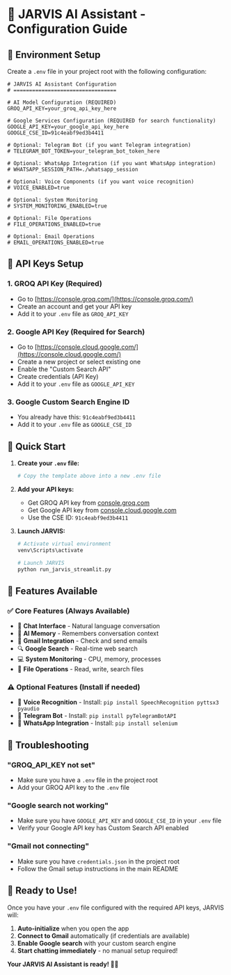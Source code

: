 # 🤖 JARVIS AI Assistant - Configuration Guide

## 🔧 Environment Setup

Create a `.env` file in your project root with the following configuration:

```env
# JARVIS AI Assistant Configuration
# =================================

# AI Model Configuration (REQUIRED)
GROQ_API_KEY=your_groq_api_key_here

# Google Services Configuration (REQUIRED for search functionality)
GOOGLE_API_KEY=your_google_api_key_here
GOOGLE_CSE_ID=91c4eabf9ed3b4411

# Optional: Telegram Bot (if you want Telegram integration)
# TELEGRAM_BOT_TOKEN=your_telegram_bot_token_here

# Optional: WhatsApp Integration (if you want WhatsApp integration)
# WHATSAPP_SESSION_PATH=./whatsapp_session

# Optional: Voice Components (if you want voice recognition)
# VOICE_ENABLED=true

# Optional: System Monitoring
# SYSTEM_MONITORING_ENABLED=true

# Optional: File Operations
# FILE_OPERATIONS_ENABLED=true

# Optional: Email Operations
# EMAIL_OPERATIONS_ENABLED=true
```

## 🔑 API Keys Setup

### 1. GROQ API Key (Required)
- Go to [https://console.groq.com/](https://console.groq.com/)
- Create an account and get your API key
- Add it to your `.env` file as `GROQ_API_KEY`

### 2. Google API Key (Required for Search)
- Go to [https://console.cloud.google.com/](https://console.cloud.google.com/)
- Create a new project or select existing one
- Enable the "Custom Search API"
- Create credentials (API Key)
- Add it to your `.env` file as `GOOGLE_API_KEY`

### 3. Google Custom Search Engine ID
- You already have this: `91c4eabf9ed3b4411`
- Add it to your `.env` file as `GOOGLE_CSE_ID`

## 🚀 Quick Start

1. **Create your `.env` file:**
   ```bash
   # Copy the template above into a new .env file
   ```

2. **Add your API keys:**
   - Get GROQ API key from [console.groq.com](https://console.groq.com/)
   - Get Google API key from [console.cloud.google.com](https://console.cloud.google.com/)
   - Use the CSE ID: `91c4eabf9ed3b4411`

3. **Launch JARVIS:**
   ```bash
   # Activate virtual environment
   venv\Scripts\activate
   
   # Launch JARVIS
   python run_jarvis_streamlit.py
   ```

## 🎯 Features Available

### ✅ Core Features (Always Available)
- 💬 **Chat Interface** - Natural language conversation
- 🧠 **AI Memory** - Remembers conversation context
- 📧 **Gmail Integration** - Check and send emails
- 🔍 **Google Search** - Real-time web search
- 💻 **System Monitoring** - CPU, memory, processes
- 📁 **File Operations** - Read, write, search files

### ⚠️ Optional Features (Install if needed)
- 🎤 **Voice Recognition** - Install: `pip install SpeechRecognition pyttsx3 pyaudio`
- 📱 **Telegram Bot** - Install: `pip install pyTelegramBotAPI`
- 💬 **WhatsApp Integration** - Install: `pip install selenium`

## 🔧 Troubleshooting

### "GROQ_API_KEY not set"
- Make sure you have a `.env` file in the project root
- Add your GROQ API key to the `.env` file

### "Google search not working"
- Make sure you have `GOOGLE_API_KEY` and `GOOGLE_CSE_ID` in your `.env` file
- Verify your Google API key has Custom Search API enabled

### "Gmail not connecting"
- Make sure you have `credentials.json` in the project root
- Follow the Gmail setup instructions in the main README

## 🎉 Ready to Use!

Once you have your `.env` file configured with the required API keys, JARVIS will:

1. **Auto-initialize** when you open the app
2. **Connect to Gmail** automatically (if credentials are available)
3. **Enable Google search** with your custom search engine
4. **Start chatting immediately** - no manual setup required!

**Your JARVIS AI Assistant is ready! 🤖✨**
